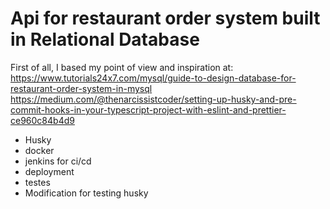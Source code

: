 # Api for restaurant order system built in Relational Database

First of all, I based my point of view and inspiration at: https://www.tutorials24x7.com/mysql/guide-to-design-database-for-restaurant-order-system-in-mysql
https://medium.com/@thenarcissistcoder/setting-up-husky-and-pre-commit-hooks-in-your-typescript-project-with-eslint-and-prettier-ce960c84b4d9

- Husky
- docker
- jenkins for ci/cd 
- deployment
- testes
- Modification for testing husky
